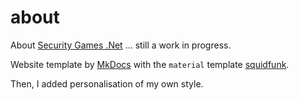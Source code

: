# about

About [Security Games .Net](https://www.securitygames.net/) ... still a work in progress.


Website template by [MkDocs](https://www.mkdocs.org/) with the `material` template [squidfunk](https://squidfunk.github.io/mkdocs-material/).

Then, I added personalisation of my own style.
